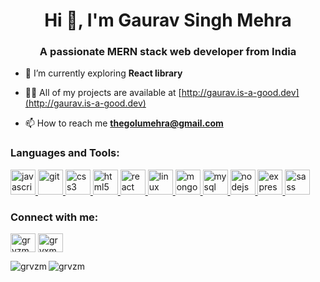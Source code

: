 <h1 align="center">Hi 👋, I'm Gaurav Singh Mehra</h1>
<h3 align="center">A passionate MERN stack web developer from India</h3>

- 🌱 I’m currently exploring **React library**

- 👨‍💻 All of my projects are available at [http://gaurav.is-a-good.dev](http://gaurav.is-a-good.dev)

- 📫 How to reach me **thegolumehra@gmail.com**

<h3 align="left">Languages and Tools:</h3>
<p align="left"> <a href="https://developer.mozilla.org/en-US/docs/Web/JavaScript" target="_blank" rel="noreferrer"> <img src="https://cdn.jsdelivr.net/gh/devicons/devicon/icons/javascript/javascript-original.svg" alt="javascript" width="40" height="40"/><a href="https://git-scm.com/" target="_blank" rel="noreferrer"> <img src="https://www.vectorlogo.zone/logos/git-scm/git-scm-icon.svg" alt="git" width="40" height="40"/> </a><a href="https://www.w3schools.com/css/" target="_blank" rel="noreferrer"> <img src="https://cdn.jsdelivr.net/gh/devicons/devicon/icons/css3/css3-original-wordmark.svg" alt="css3" width="40" height="40"/> </a>  <a href="https://www.w3.org/html/" target="_blank" rel="noreferrer"> <img src="https://cdn.jsdelivr.net/gh/devicons/devicon/icons/html5/html5-original.svg" alt="html5" width="40" height="40"/> </a>  </a><a href="https://reactjs.org/" target="_blank" rel="noreferrer"> <img src="https://cdn.jsdelivr.net/gh/devicons/devicon/icons/react/react-original-wordmark.svg" alt="react" width="40" height="40"/> </a> <a href="https://www.linux.org/" target="_blank" rel="noreferrer"> <img src="https://cdn.jsdelivr.net/gh/devicons/devicon/icons/linux/linux-original.svg" alt="linux" width="40" height="40"/> </a> <a href="https://www.mongodb.com/" target="_blank" rel="noreferrer"> <img src="https://cdn.jsdelivr.net/gh/devicons/devicon/icons/mongodb/mongodb-original-wordmark.svg" alt="mongodb" width="40" height="40"/> </a> <a href="https://www.mysql.com/" target="_blank" rel="noreferrer"> <img src="https://cdn.jsdelivr.net/gh/devicons/devicon/icons/mysql/mysql-plain-wordmark.svg" alt="mysql" width="40" height="40"/> </a> <a href="https://nodejs.org" target="_blank" rel="noreferrer"> <img src="https://cdn.jsdelivr.net/gh/devicons/devicon/icons/nodejs/nodejs-original-wordmark.svg" alt="nodejs" width="40" height="40"/> </a> <a href="https://expressjs.com" target="_blank" rel="noreferrer"> <img src="https://cdn.jsdelivr.net/gh/devicons/devicon/icons/express/express-original-wordmark.svg" alt="express" width="40" height="40"/> </a> <a href="https://sass-lang.com" target="_blank" rel="noreferrer"> <img src="https://cdn.jsdelivr.net/gh/devicons/devicon/icons/sass/sass-original.svg" alt="sass" width="40" height="40"/> </a> </p>

<h3 align="left">Connect with me:</h3>
<p align="left">
<a href="https://codepen.io/grvzm" target="blank"><img align="center" src="https://cdn.jsdelivr.net/gh/devicons/devicon/icons/codepen/codepen-original-wordmark.svg" alt="grvzm" height="30" width="40" /></a>
<a href="https://twitter.com/grvxm" target="blank"><img align="center" src="https://cdn.jsdelivr.net/gh/devicons/devicon/icons/twitter/twitter-original.svg" alt="grvxm" height="30" width="40" /></a>
</p>


<p><img align="left" src="https://github-readme-stats.vercel.app/api/top-langs?username=grvzm&show_icons=true&locale=en&layout=compact" alt="grvzm" /></p>

<p><img align="center" src="https://github-readme-streak-stats.herokuapp.com/?user=grvzm&" alt="grvzm" /></p>

